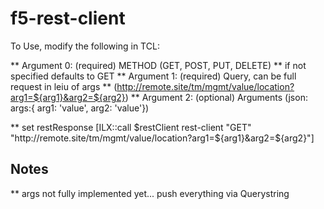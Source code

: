 # f5-rest-client

To Use, modify the following in TCL:

  **  Argument 0: (required) METHOD (GET, POST, PUT, DELETE)
  **  if not specified defaults to GET
  **  Argument 1: (required) Query, can be full request in leiu of args 
  **  (http://remote.site/tm/mgmt/value/location?arg1=${arg1}&arg2=${arg2})
  **  Argument 2: (optional) Arguments (json: args:{ arg1: 'value', arg2: 'value'})
  
  **  set restResponse [ILX::call $restClient rest-client "GET" "http://remote.site/tm/mgmt/value/location?arg1=${arg1}&arg2=${arg2}"]
  
  ## Notes
  **  args not fully implemented yet... push everything via Querystring
